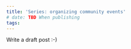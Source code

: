 ```yaml
---
title: 'Series: organizing community events'
# date: TBD When publishing
tags:
---
```


Write a draft post :-)
